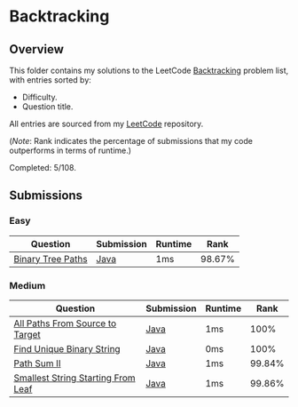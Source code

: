# Backtracking

## Overview
This folder contains my solutions to the LeetCode [Backtracking](https://leetcode.com/problem-list/backtracking/) problem list,
with entries sorted by:
- Difficulty.
- Question title.

All entries are sourced from my [LeetCode](https://github.com/shumarb/leetcode) repository.

(*Note*: Rank indicates the percentage of submissions that my code outperforms in terms of runtime.)

Completed: 5/108.

## Submissions
### Easy
| Question                                                                                                            | Submission                                                                                            | Runtime | Rank   |
|---------------------------------------------------------------------------------------------------------------------|-------------------------------------------------------------------------------------------------------|---------|--------|
| [Binary Tree Paths](https://leetcode.com/problems/binary-tree-paths/description/)                                   | [Java](https://github.com/shumarb/leetcode/blob/main/submissions/BinaryTreePaths.java)                | 1ms     | 98.67% |

### Medium
| Question                                                                                                            | Submission                                                                                            | Runtime | Rank   |
|---------------------------------------------------------------------------------------------------------------------|-------------------------------------------------------------------------------------------------------|---------|--------|
| [All Paths From Source to Target](https://leetcode.com/problems/all-paths-from-source-to-target/description/)       | [Java](https://github.com/shumarb/leetcode/blob/main/submissions/AllPathsFromSourceToTarget.java)     | 1ms     | 100%   |
| [Find Unique Binary String](https://leetcode.com/problems/find-unique-binary-string/description/)                   | [Java](https://github.com/shumarb/leetcode/blob/main/submissions/FindUniqueBinaryString.java)         | 0ms     | 100%   |
| [Path Sum II](https://leetcode.com/problems/path-sum-ii/description/)                                               | [Java](https://github.com/shumarb/leetcode/blob/main/submissions/PathSumTwo.java)                     | 1ms     | 99.84% |
| [Smallest String Starting From Leaf](https://leetcode.com/problems/smallest-string-starting-from-leaf/description/) | [Java](https://github.com/shumarb/leetcode/blob/main/submissions/SmallestStringStartingFromLeaf.java) | 1ms     | 99.86% |
